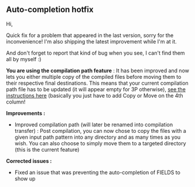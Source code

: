 ## Auto-completion hotfix ##

Hi,

Quick fix for a problem that appeared in the last version, sorry for the inconvenience! I'm also shipping the latest improvement while I'm at it.

And don't forget to report that kind of bug when you see, I can't find them all by myself :)

**You are using the compilation path feature** : It has been improved and now lets you either multiple copy of the compiled files before moving them to their respective final destinations. This means that your current compilation path file has to be updated (it will appear empty for 3P otherwise), [see the instructions here](https://raw.githubusercontent.com/jcaillon/3P/beta/3PA/Data/CompilationPath) (basically you just have to add Copy or Move on the 4th column!

**Improvements :**
- Improved compilation path (will later be renamed into compilation transfer) : Post compilation, you can now chose to copy the files with a given input path pattern into any directory and as many times as you wish. You can also choose to simply move them to a targeted directory (this is the current feature)

**Corrected issues :**
- Fixed an issue that was preventing the auto-completion of FIELDS to show up
